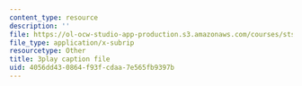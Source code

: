 ```yaml
---
content_type: resource
description: ''
file: https://ol-ocw-studio-app-production.s3.amazonaws.com/courses/sts-081-innovation-systems-for-science-technology-energy-manufacturing-and-health-spring-2017/4056dd430864f93fcdaa7e565fb9397b_UFu_shvdwlE.srt
file_type: application/x-subrip
resourcetype: Other
title: 3play caption file
uid: 4056dd43-0864-f93f-cdaa-7e565fb9397b
---
```

